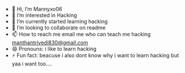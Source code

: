 
- 👋 Hi, I’m Mannyxo06
- 👀 I’m interested in Hacking
- 🌱 I’m currently started learning hacking
- 💞️ I’m looking to collaborate on readme
- 📫 How to reach me email me who can teach me hacking manthantrivedi830@gmail.com
- 😄 Pronouns: i like to learn hacking
- ⚡ Fun fact:  beacuse i also dont know why i want to learn hacking but yaa i want too....

<!---
Mannyxo06/Mannyxo06 is a ✨ special ✨ repository because its `README.md` (this file) appears on your GitHub profile.
You can click the Preview link to take a look at your changes.
--->
